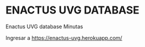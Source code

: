 # ENACTUS UVG DATABASE

Enactus UVG database Minutas

Ingresar a https://enactus-uvg.herokuapp.com/
